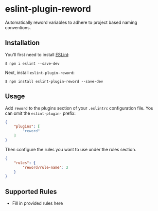 # eslint-plugin-reword

Automatically reword variables to adhere to project based naming conventions.

## Installation

You'll first need to install [ESLint](http://eslint.org):

```
$ npm i eslint --save-dev
```

Next, install `eslint-plugin-reword`:

```
$ npm install eslint-plugin-reword --save-dev
```


## Usage

Add `reword` to the plugins section of your `.eslintrc` configuration file. You can omit the `eslint-plugin-` prefix:

```json
{
    "plugins": [
        "reword"
    ]
}
```


Then configure the rules you want to use under the rules section.

```json
{
    "rules": {
        "reword/rule-name": 2
    }
}
```

## Supported Rules

* Fill in provided rules here





